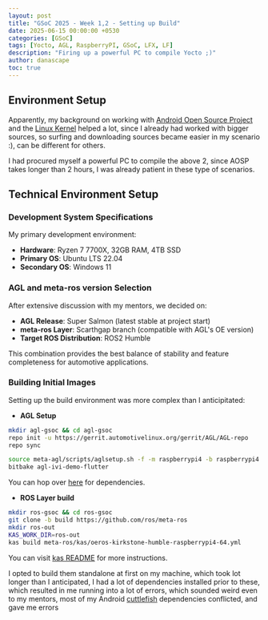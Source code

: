 ```yaml
---
layout: post
title: "GSoC 2025 - Week 1,2 - Setting up Build"
date: 2025-06-15 00:00:00 +0530
categories: [GSoC]
tags: [Yocto, AGL, RaspberryPI, GSoC, LFX, LF]
description: "Firing up a powerful PC to compile Yocto ;)"
author: danascape
toc: true
---
```


## Environment Setup
Apparently, my background on working with [Android Open Source Project][aosp] and the [Linux Kernel][kernel] helped a lot, since I already had worked with bigger sources, so surfing and downloading sources became easier in my scenario :), can be different for others.

I had procured myself a powerful PC to compile the above 2, since AOSP takes longer than 2 hours, I was already patient in these type of scenarios.

## Technical Environment Setup

### Development System Specifications

My primary development environment:
* **Hardware**: Ryzen 7 7700X, 32GB RAM, 4TB SSD
* **Primary OS**: Ubuntu LTS 22.04
* **Secondary OS**: Windows 11

### AGL and meta-ros version Selection
After extensive discussion with my mentors, we decided on:
* **AGL Release**: Super Salmon (latest stable at project start)
* **meta-ros Layer**: Scarthgap branch (compatible with AGL's OE version)
* **Target ROS Distribution**: ROS2 Humble

This combination provides the best balance of stability and feature completeness for automotive applications.

### Building Initial Images

Setting up the build environment was more complex than I anticipitated:

* **AGL Setup**
```bash
mkdir agl-gsoc && cd agl-gsoc
repo init -u https://gerrit.automotivelinux.org/gerrit/AGL/AGL-repo
repo sync
```
```bash
source meta-agl/scripts/aglsetup.sh -f -m raspberrypi4 -b raspberrypi4 agl-flutter agl-devel agl-demo
bitbake agl-ivi-demo-flutter
```
You can hop over [here][agl-deps] for dependencies.

* **ROS Layer build**
```bash
mkdir ros-gsoc && cd ros-gsoc
git clone -b build https://github.com/ros/meta-ros
mkdir ros-out
KAS_WORK_DIR=ros-out
kas build meta-ros/kas/oeros-kirkstone-humble-raspberrypi4-64.yml
```
You can visit [kas README][ros-deps] for more instructions.

I opted to build them standalone at first on my machine, which took lot longer than I anticipated, I had a lot of dependencies installed prior to these, which resulted in me running into a lot of errors, which sounded weird even to my mentors, most of my Android [cuttlefish][cuttlefish] dependencies conflicted, and gave me errors

[aosp]: https://source.android.com/
[kernel]: https://kernel.org/
[agl-deps]: https://docs.automotivelinux.org/en/salmon/#01_Getting_Started/02_Building_AGL_Image/02_Preparing_Your_Build_Host/
[ros-deps]: https://github.com/ros/meta-ros/blob/build/kas/README.md
[cuttlefish]: https://source.android.com/docs/devices/cuttlefish